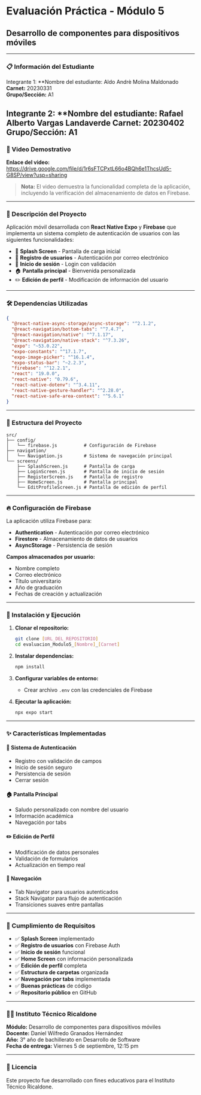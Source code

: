 # Evaluación Práctica - Módulo 5
## Desarrollo de componentes para dispositivos móviles

---

### 📋 Información del Estudiante
Integrante 1:
**Nombre del estudiante: Aldo Andrè Molina Maldonado 
**Carnet:** 20230331  
**Grupo/Sección:** A1 

Integrante 2:
**Nombre del estudiante: Rafael Alberto Vargas Landaverde
**Carnet:** 20230402
**Grupo/Sección:** A1 
---

### 🎥 Video Demostrativo

**Enlace del video:** https://drive.google.com/file/d/1r6sFTCPxtL66o4BQh6e1ThcsUd5-G8SP/view?usp=sharing

> **Nota:** El video demuestra la funcionalidad completa de la aplicación, incluyendo la verificación del almacenamiento de datos en Firebase.

---

### 📱 Descripción del Proyecto

Aplicación móvil desarrollada con **React Native Expo** y **Firebase** que implementa un sistema completo de autenticación de usuarios con las siguientes funcionalidades:

- 🚀 **Splash Screen** - Pantalla de carga inicial
- 👤 **Registro de usuarios** - Autenticación por correo electrónico
- 🔑 **Inicio de sesión** - Login con validación
- 🏠 **Pantalla principal** - Bienvenida personalizada
- ✏️ **Edición de perfil** - Modificación de información del usuario

---

### 🛠 Dependencias Utilizadas

```json
{
  "@react-native-async-storage/async-storage": "^2.1.2",
  "@react-navigation/bottom-tabs": "^7.4.7",
  "@react-navigation/native": "^7.1.17",
  "@react-navigation/native-stack": "^7.3.26",
  "expo": "~53.0.22",
  "expo-constants": "^17.1.7",
  "expo-image-picker": "^16.1.4",
  "expo-status-bar": "~2.2.3",
  "firebase": "^12.2.1",
  "react": "19.0.0",
  "react-native": "0.79.6",
  "react-native-dotenv": "^3.4.11",
  "react-native-gesture-handler": "^2.28.0",
  "react-native-safe-area-context": "^5.6.1"
}
```

---

### 📁 Estructura del Proyecto

```
src/
├── config/
│   └── firebase.js          # Configuración de Firebase
├── navigation/
│   └── Navigation.js        # Sistema de navegación principal
└── screens/
    ├── SplashScreen.js      # Pantalla de carga
    ├── LoginScreen.js       # Pantalla de inicio de sesión
    ├── RegisterScreen.js    # Pantalla de registro
    ├── HomeScreen.js        # Pantalla principal
    └── EditProfileScreen.js # Pantalla de edición de perfil
```

---

### 🔥 Configuración de Firebase

La aplicación utiliza Firebase para:

- **Authentication** - Autenticación por correo electrónico
- **Firestore** - Almacenamiento de datos de usuarios
- **AsyncStorage** - Persistencia de sesión

**Campos almacenados por usuario:**
- Nombre completo
- Correo electrónico
- Título universitario
- Año de graduación
- Fechas de creación y actualización

---

### 🚀 Instalación y Ejecución

1. **Clonar el repositorio:**
   ```bash
   git clone [URL_DEL_REPOSITORIO]
   cd evaluacion_Modulo5_[Nombre]_[Carnet]
   ```

2. **Instalar dependencias:**
   ```bash
   npm install
   ```

3. **Configurar variables de entorno:**
   - Crear archivo `.env` con las credenciales de Firebase
   
4. **Ejecutar la aplicación:**
   ```bash
   npx expo start
   ```

---

### ✨ Características Implementadas

#### 🔐 Sistema de Autenticación
- Registro con validación de campos
- Inicio de sesión seguro
- Persistencia de sesión
- Cerrar sesión

#### 🏠 Pantalla Principal
- Saludo personalizado con nombre del usuario
- Información académica
- Navegación por tabs

#### ✏️ Edición de Perfil
- Modificación de datos personales
- Validación de formularios
- Actualización en tiempo real

#### 📱 Navegación
- Tab Navigator para usuarios autenticados
- Stack Navigator para flujo de autenticación
- Transiciones suaves entre pantallas

---

### 🎯 Cumplimiento de Requisitos

- ✅ **Splash Screen** implementado
- ✅ **Registro de usuarios** con Firebase Auth
- ✅ **Inicio de sesión** funcional
- ✅ **Home Screen** con información personalizada
- ✅ **Edición de perfil** completa
- ✅ **Estructura de carpetas** organizada
- ✅ **Navegación por tabs** implementada
- ✅ **Buenas prácticas** de código
- ✅ **Repositorio público** en GitHub

---

### 👨‍🏫 Instituto Técnico Ricaldone

**Módulo:** Desarrollo de componentes para dispositivos móviles  
**Docente:** Daniel Wilfredo Granados Hernández  
**Año:** 3° año de bachillerato en Desarrollo de Software  
**Fecha de entrega:** Viernes 5 de septiembre, 12:15 pm

---

### 📄 Licencia

Este proyecto fue desarrollado con fines educativos para el Instituto Técnico Ricaldone.
